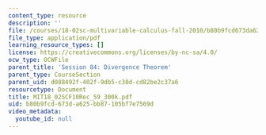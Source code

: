 ```yaml
---
content_type: resource
description: ''
file: /courses/18-02sc-multivariable-calculus-fall-2010/b80b9fcd673da625bb87105bf7e7569d_MIT18_02SCF10Rec_59_300k.pdf
file_type: application/pdf
learning_resource_types: []
license: https://creativecommons.org/licenses/by-nc-sa/4.0/
ocw_type: OCWFile
parent_title: 'Session 84: Divergence Theorem'
parent_type: CourseSection
parent_uid: d088492f-402f-9db5-c30d-cd82be2c37a6
resourcetype: Document
title: MIT18_02SCF10Rec_59_300k.pdf
uid: b80b9fcd-673d-a625-bb87-105bf7e7569d
video_metadata:
  youtube_id: null
---
```

